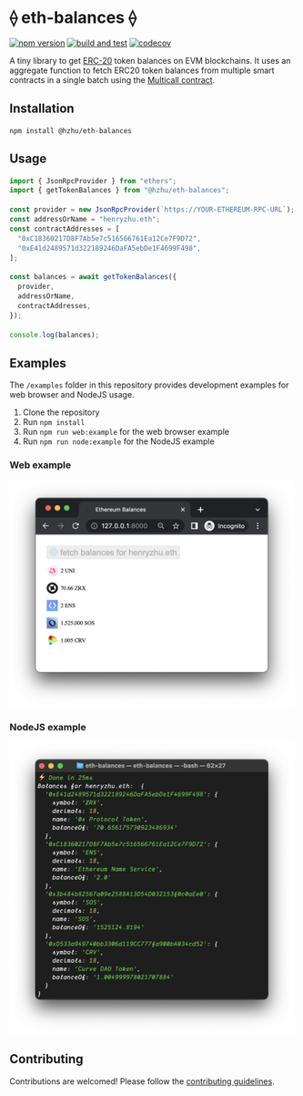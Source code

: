 # ⟠ eth-balances ⟠

[![npm version](https://img.shields.io/npm/v/@hzhu/eth-balances.svg?style=flat-square)](https://www.npmjs.com/package/@hzhu/eth-balances)
[![build and test](https://github.com/hzhu/eth-balances/actions/workflows/test.yml/badge.svg)](https://github.com/hzhu/eth-balances/actions/workflows/test.yml)
[![codecov](https://codecov.io/gh/hzhu/eth-balances/branch/main/graph/badge.svg?token=OnNsoc2OrF)](https://codecov.io/gh/hzhu/eth-balances)


A tiny library to get [ERC-20](https://ethereum.org/en/developers/docs/standards/tokens/erc-20/) token balances on EVM blockchains. It uses an aggregate function to fetch ERC20 token balances from multiple smart contracts in a single batch using the [Multicall contract](https://github.com/mds1/multicall).

## Installation

```
npm install @hzhu/eth-balances
```

## Usage

```typescript
import { JsonRpcProvider } from "ethers";
import { getTokenBalances } from "@hzhu/eth-balances";

const provider = new JsonRpcProvider(`https://YOUR-ETHEREUM-RPC-URL`);
const addressOrName = "henryzhu.eth";
const contractAddresses = [
  "0xC18360217D8F7Ab5e7c516566761Ea12Ce7F9D72",
  "0xE41d2489571d322189246DaFA5ebDe1F4699F498",
];

const balances = await getTokenBalances({
  provider,
  addressOrName,
  contractAddresses,
});

console.log(balances);
```

## Examples

The `/examples` folder in this repository provides development examples for web browser and NodeJS usage.

1. Clone the repository
1. Run `npm install`
1. Run `npm run web:example` for the web browser example
1. Run `npm run node:example` for the NodeJS example

### Web example

<img src="https://raw.githubusercontent.com/hzhu/eth-balances/main/examples/web/example.web.png" alt="get balances web demo" width="500"/>

### NodeJS example

<img src="https://raw.githubusercontent.com/hzhu/eth-balances/main/examples/node/example.node.png" alt="get balances node.js demo" width="500"/>

## Contributing

Contributions are welcomed! Please follow the [contributing guidelines](./.github/.CONTRIBUTING.md).
